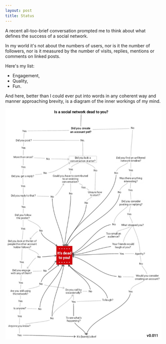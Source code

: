 ```yaml
---
layout: post
title: Status
---
```


A recent all-too-brief conversation prompted me to think about what defines the success of a social network.

In my world it's not about the numbers of users, nor is it the number of followers, nor is it measured by the number of visits, replies, mentions or comments on linked posts.

Here's my list:

* Engagement,
* Quality,
* Fun.

And here, better than I could ever put into words in any coherent way and manner approaching brevity, is a diagram of the inner workings of my mind.

[![Social network status checker](/images/socnetstatus.JPG)](/images/socnetstatus.JPG)